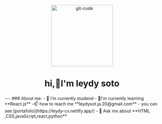 
<div id="header" align="center">
    <img src="https://media.giphy.com/media/RbDKaczqWovIugyJmW/giphy.gif" width="200" alt="git-code">
    <h1 align="center">hi,👋I'm leydy soto </h1>
    <h3 align="center"></h3>
</div>
---
### About me:
- 🔭 I’m currently studend
- 🌱I'm currently learning **React.js**
-📫 how to reach me **leydysot.ja.20@gmail.com**
- you can see [portafolio](https://leydy-cv.netlify.app/)
- 💬 Ask me about  **HTML ,CSS,javaScript,react,python**

<!--
**leydysoto/leydysoto** is a ✨ _special_ ✨ repository because its `README.md` (this file) appears on your GitHub profile.

Here are some ideas to get you started:

- 🔭 I’m currently working on ...
- 🌱 I’m currently learning ...
- 👯 I’m looking to collaborate on ...
- 🤔 I’m looking for help with ...
- 💬 Ask me about ...
- 📫 How to reach me: ...
- 😄 Pronouns: ...
- ⚡ Fun fact: ...
-->
